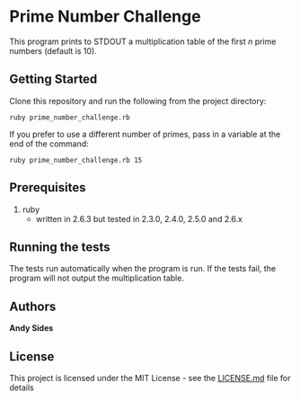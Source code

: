 # Prime Number Challenge

This program prints to STDOUT a multiplication table of the first _n_ prime numbers (default is 10).

## Getting Started
Clone this repository and run the following from the project directory:

```
ruby prime_number_challenge.rb
```

If you prefer to use a different number of primes, pass in a variable at the end of the command:

```
ruby prime_number_challenge.rb 15
```

## Prerequisites

1. ruby
   - written in 2.6.3 but tested in 2.3.0, 2.4.0, 2.5.0 and 2.6.x

## Running the tests

The tests run automatically when the program is run. If the tests fail, the program will not
output the multiplication table.

## Authors

**Andy Sides**

## License

This project is licensed under the MIT License - see the [LICENSE.md](LICENSE.md) file for details

